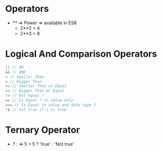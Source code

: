 # Operators 
- ** => Power => available in ES8
  - 2**2 = 4
  - 2**3 = 8 

# Logical And Comparison Operators 
```js
|| // OR
&& // AND
< // Smaller Than
> // Bigger Than
<= // Smaller Than or Equal
>= // Bigger Than or Equal
!= // Not Equal ?
== // Is Equal ? in value only
=== // Is Equal in value and data type ?
!z // not true if z is true 
```
# Ternary Operator 
- ? : => 5 > 5 ? 'true' : 'Not true'